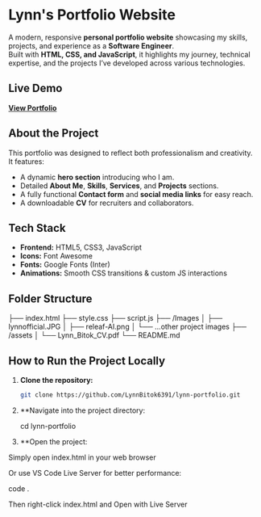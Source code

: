 #  Lynn's Portfolio Website

A modern, responsive **personal portfolio website** showcasing my skills, projects, and experience as a **Software Engineer**.  
Built with **HTML, CSS, and JavaScript**, it highlights my journey, technical expertise, and the projects I’ve developed across various technologies.


##  Live Demo
 **[View Portfolio](https://lynnbitok.netlify.app/)**  


##  About the Project
This portfolio was designed to reflect both professionalism and creativity.  
It features:
- A dynamic **hero section** introducing who I am.  
- Detailed **About Me**, **Skills**, **Services**, and **Projects** sections.  
- A fully functional **Contact form** and **social media links** for easy reach.  
- A downloadable **CV** for recruiters and collaborators.



## Tech Stack
- **Frontend:** HTML5, CSS3, JavaScript  
- **Icons:** Font Awesome  
- **Fonts:** Google Fonts (Inter)  
- **Animations:** Smooth CSS transitions & custom JS interactions  



##  Folder Structure
├── index.html
├── style.css
├── script.js
├── /Images
│ ├── lynnofficial.JPG
│ ├── releaf-AI.png
│ └── ...other project images
├── /assets
│ └── Lynn_Bitok_CV.pdf
└── README.md




##  How to Run the Project Locally

1. **Clone the repository:**
   ```bash
   git clone https://github.com/LynnBitok6391/lynn-portfolio.git

2. **Navigate into the project directory:

    cd lynn-portfolio


3. **Open the project:

Simply open index.html in your web browser

Or use VS Code Live Server for better performance:

code .


Then right-click index.html and Open with Live Server
